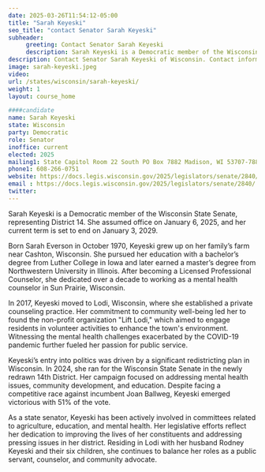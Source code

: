 ```yaml
---
date: 2025-03-26T11:54:12-05:00
title: "Sarah Keyeski"
seo_title: "contact Senator Sarah Keyeski"
subheader:
     greeting: Contact Senator Sarah Keyeski
     description: Sarah Keyeski is a Democratic member of the Wisconsin State Senate, representing District 14. She assumed office on January 6, 2025, and her current term is set to end on January 3, 2029.
description: Contact Senator Sarah Keyeski of Wisconsin. Contact information for Sarah Keyeski includes email address, phone number, and mailing address.
image: sarah-keyeski.jpeg
video:
url: /states/wisconsin/sarah-keyeski/
weight: 1
layout: course_home

####candidate
name: Sarah Keyeski
state: Wisconsin
party: Democratic
role: Senator
inoffice: current
elected: 2025
mailing1: State Capitol Room 22 South PO Box 7882 Madison, WI 53707-7882
phone1: 608-266-0751
website: https://docs.legis.wisconsin.gov/2025/legislators/senate/2840/
email : https://docs.legis.wisconsin.gov/2025/legislators/senate/2840/
twitter: 
---
```

Sarah Keyeski is a Democratic member of the Wisconsin State Senate, representing District 14. She assumed office on January 6, 2025, and her current term is set to end on January 3, 2029.

Born Sarah Everson in October 1970, Keyeski grew up on her family’s farm near Cashton, Wisconsin. She pursued her education with a bachelor’s degree from Luther College in Iowa and later earned a master’s degree from Northwestern University in Illinois. After becoming a Licensed Professional Counselor, she dedicated over a decade to working as a mental health counselor in Sun Prairie, Wisconsin.

In 2017, Keyeski moved to Lodi, Wisconsin, where she established a private counseling practice. Her commitment to community well-being led her to found the non-profit organization "Lift Lodi," which aimed to engage residents in volunteer activities to enhance the town's environment. Witnessing the mental health challenges exacerbated by the COVID-19 pandemic further fueled her passion for public service.

Keyeski’s entry into politics was driven by a significant redistricting plan in Wisconsin. In 2024, she ran for the Wisconsin State Senate in the newly redrawn 14th District. Her campaign focused on addressing mental health issues, community development, and education. Despite facing a competitive race against incumbent Joan Ballweg, Keyeski emerged victorious with 51% of the vote.

As a state senator, Keyeski has been actively involved in committees related to agriculture, education, and mental health. Her legislative efforts reflect her dedication to improving the lives of her constituents and addressing pressing issues in her district. Residing in Lodi with her husband Rodney Keyeski and their six children, she continues to balance her roles as a public servant, counselor, and community advocate.
